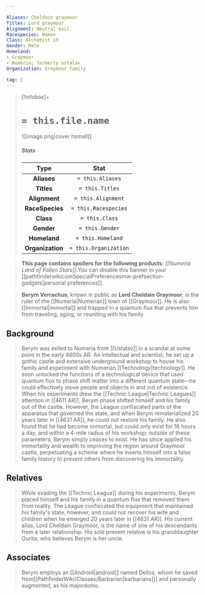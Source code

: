 ```yaml
---

Aliases: Cheldain graymoor
Titles: Lord graymoor
Alignment: Neutral evil
Racespecies: Human
Class: Alchemist 13
Gender: Male
Homeland:
- Graymoor
- Numeria; formerly ustalav
Organization: Graymoor family

tag: 👤️
---
```


> [!infobox]+
> #  `= this.file.name`
> ![[image.png|cover hsmall]]
> ##### Stats
> Type | Stat |
> :---: |:---:|
> **Aliases** | `= this.Aliases` |
> **Titles** | `= this.Titles` |
> **Alignment** | `= this.Alignment` |
> **RaceSpecies** | `= this.Racespecies` |
> **Class** | `= this.Class` |
> **Gender** | `= this.Gender` |
> **Homeland** | `= this.Homeland` |
> **Organization** | `= this.Organization` |



> **This page contains spoilers for the following products**: *[[Numeria Land of Fallen Stars]]*.You can disable this banner in your [[pathfinderwikicomSpecialPreferencesmw-prefsection-gadgets|personal preferences]].


> **Berym Verrachus**, known in public as **Lord Cheldain Graymoor**, is the ruler of the [[Numeria|Numerian]] town of [[Graymoor]]. He is also [[Immortal|immortal]] and trapped in a quantum flux that prevents him from traveling, aging, or reuniting with his family.



## Background

> Berym was exiled to Numeria from [[Ustalav]] in a scandal at some point in the early 4600s AR. An intellectual and scientist, he set up a gothic castle and extensive underground workshop to house his family and experiment with Numerian [[Technology|technology]]. He soon unlocked the functions of a technological device that used quantum flux to phase shift matter into a different quantum state—he could effectively move people and objects in and out of existence.
> When his experiments drew the [[Technic League|Technic Leagues]] attention in [[4611 AR]], Berym phase shifted himself and his family out of the castle. However, the League confiscated parts of the apparatus that governed the state, and when Berym rematerialized 20 years later in [[4631 AR]], he could not restore his family. He also found that he had become immortal, but could only exist for 16 hours a day, and within a 4-mile radius of his workshop; outside of these parameters, Berym simply ceases to exist.
> He has since applied his immortality and wealth to improving the region around Graymoor castle, perpetuating a scheme where he inserts himself into a false family history to prevent others from discovering his immortality.


## Relatives

> While evading the [[Technic League]] during his experiments, Berym placed himself and his family in a quantum flux that removed them from reality. The League confiscated the equipment that maintained his family's state, however, and could not recover his wife and children when he emerged 20 years later in [[4631 AR]]. His current alias, Lord Cheldain Graymoor, is the name of one of his descendants from a later relationship.
> His sole present relative is his granddaughter Ourita, who believes Berym is her uncle.


## Associates

> Berym employs an [[Android|android]] named Dellos, whom he saved from[[PathfinderWiki/Classes/Barbarian|barbarians]]] and personally augmented, as his majordomo.







